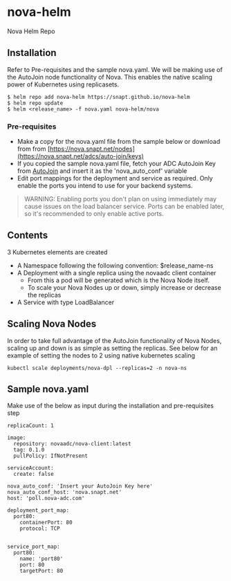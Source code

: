 # nova-helm
Nova Helm Repo

## Installation
Refer to Pre-requisites and the sample nova.yaml. We will be making use of the AutoJoin node functionality of Nova. This enables the native scaling power of Kubernetes using replicasets.

```console
$ helm repo add nova-helm https://snapt.github.io/nova-helm
$ helm repo update
$ helm <release_name> -f nova.yaml nova-helm/nova
```

### Pre-requisites

* Make a copy for the nova.yaml file from the sample below or download from from [https://nova.snapt.net/nodes](https://nova.snapt.net/adcs/auto-join/keys)
* If you copied the sample nova.yaml file, fetch your ADC AutoJoin Key from [AutoJoin](https://nova.snapt.net/adcs/auto-join/keys) and insert it as the 'nova_auto_conf' variable
* Edit port mappings for the deployment and service as required. Only enable the ports you intend to use for your backend systems.

> WARNING: Enabling ports you don't plan on using immediately may cause issues on the load balancer service. Ports can be enabled later, so it's recommended to only enable active ports.


## Contents

3 Kubernetes elements are created
* A Namespace following the following convention: $release_name-ns
* A Deployment with a single replica using the novaadc client container
  * From this a pod will be generated which is the Nova Node itself.
  * To scale your Nova Nodes up or down, simply increase or decrease the replicas
* A Service with type LoadBalancer


## Scaling Nova Nodes

In order to take full advantage of the AutoJoin functionality of Nova Nodes, scaling up and down is as simple as setting the replicas.
See below for an example of setting the nodes to 2 using native kubernetes scaling

```console
kubectl scale deployments/nova-dpl --replicas=2 -n nova-ns
```

## Sample nova.yaml

Make use of the below as input during the installation and pre-requisites step

```console
replicaCount: 1

image:
  repository: novaadc/nova-client:latest
  tag: 0.1.0
  pullPolicy: IfNotPresent

serviceAccount:
  create: false

nova_auto_conf: 'Insert your AutoJoin Key here'
nova_auto_conf_host: 'nova.snapt.net'
host: 'poll.nova-adc.com'

deployment_port_map:
  port80:
    containerPort: 80
    protocol: TCP


service_port_map:
  port80:
    name: 'port80'
    port: 80
    targetPort: 80
```
